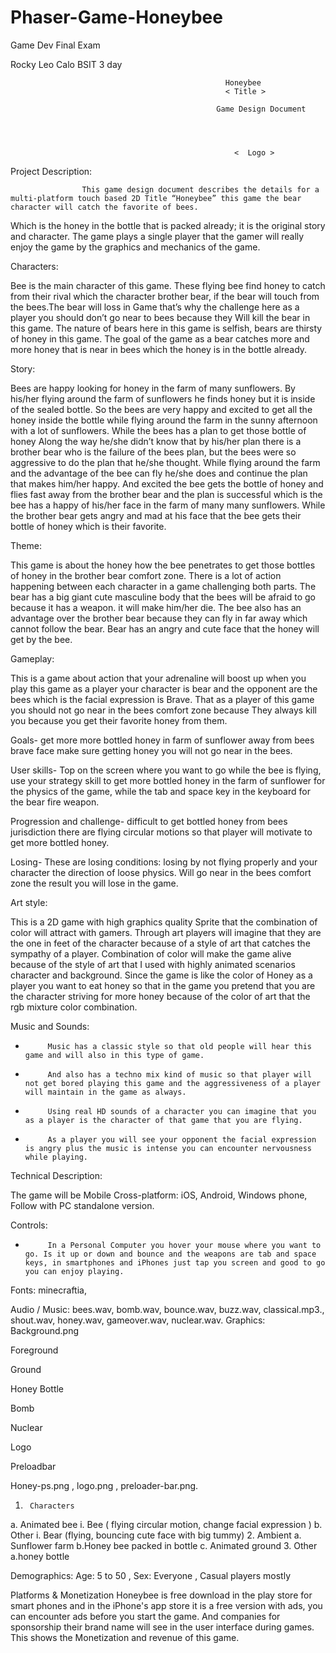 # Phaser-Game-Honeybee
Game Dev Final Exam

Rocky Leo Calo
BSIT 3 day                                                
 
 
 
                                                    Honeybee
                                                    < Title >
 
                                        	      Game Design Document  
 
                                                 
                                                         
                                               
                          	                          <  Logo >
                                                     
 
                                  
 
 
 
Project Description:
 
                  	This game design document describes the details for a multi-platform touch based 2D Title “Honeybee” this game the bear character will catch the favorite of bees.
Which is the honey in the bottle that is packed already; it is the original story and character. The game plays a single player that the gamer will really enjoy the game by the graphics and mechanics of
the game.
 
 
Characters:
 
Bee is the main character of this game. These flying bee find honey to catch from their rival which the character brother bear, if the bear will touch from the bees.The bear will loss in
Game that’s why the challenge here as a player you should don’t go near to bees because they
Will kill the bear in this game. The nature of bears here in this game is selfish, bears are thirsty of honey in this game. The goal of the game as a bear catches more and more honey that is near in bees which the honey is in the bottle already.
 


Story:
 
Bees are happy looking for honey in the farm of  many sunflowers. By his/her flying around the farm of sunflowers he finds honey but it is inside of the sealed bottle. So the bees are very happy and excited to get all the honey inside the bottle while flying around the farm in the sunny afternoon with a lot of sunflowers. While the bees has a plan to get those bottle of honey
Along the way he/she didn’t know that by his/her plan there is a brother bear who is the failure of the bees plan, but the bees were so aggressive to do the plan that he/she thought. While flying around the farm and the advantage of the bee can fly he/she does and continue the plan that makes him/her happy. And excited the bee gets the bottle of honey and flies fast away from the brother bear and the plan is successful which is the bee has a happy of his/her face in the farm of many many sunflowers. While the brother bear gets angry and mad at his face that the bee gets their bottle of honey which is their favorite.  
 
 
Theme:
 
This game is about the honey how the bee penetrates to get those bottles of honey in the brother bear comfort zone. There is a lot of action happening between each character in a game challenging both parts. The bear has a big giant cute masculine body that the bees will be afraid to go because it has a weapon.
it will make him/her die. The bee also has an advantage over the brother bear because they can fly in far away which cannot follow the bear. Bear has an angry and cute face that the honey will get by the bee.
 

Gameplay:
 
This is a game about action that your adrenaline will boost up when you play this game as a player your character is bear and the opponent are the bees which is the facial expression is
Brave. That as a player of this game you should not go near in the bees comfort zone because
They always kill you because you get their favorite honey from them.
 
Goals- get more more bottled honey in farm of sunflower away from bees brave face make sure getting honey you will not go near in the bees.
 
User skills- Top on the screen where you want to go while the bee is flying, use your strategy skill to get more bottled honey in the farm of sunflower for the physics of the game, while the tab and space key in the keyboard for the bear fire weapon.
 
Progression and challenge- difficult to get bottled honey from  bees jurisdiction there are flying circular motions so that player will motivate to get more bottled honey.
 
Losing- These are losing conditions: losing by not flying properly and your character the direction of loose physics.
Will go near in the bees comfort zone the result you will lose in the game.
 
 
 
 
Art style:
 
This is a 2D game with high graphics quality Sprite that the combination of color will attract with gamers. Through art players will imagine that they are the one in feet of the character because of a style of art that catches the sympathy of a player. Combination of color will make the game alive because of the style of art that I used with highly animated scenarios character and background. Since the game is like the color of Honey as a player you want to eat honey so that in the game you pretend that you are the character striving for more honey because of the color of art that the rgb mixture color combination.
 
 
Music and Sounds:
 
-          Music has a classic style so that old people will hear this game and will also in this type of game.
-          And also has a techno mix kind of music so that player will not get bored playing this game and the aggressiveness of a player will maintain in the game as always.
-          Using real HD sounds of a character you can imagine that you as a player is the character of that game that you are flying.
-          As a player you will see your opponent the facial expression is angry plus the music is intense you can encounter nervousness while playing.
 


Technical Description:
 
The game will be Mobile Cross-platform: iOS, Android, Windows phone, Follow with PC standalone version.
 
 
Controls:
 
-          In a Personal Computer you hover your mouse where you want to go. Is it up or down and bounce and the weapons are tab and space keys, in smartphones and iPhones just tap you screen and good to go you can enjoy playing.
 
Fonts: minecraftia,


 
Audio / Music: bees.wav, bomb.wav, bounce.wav, buzz.wav, classical.mp3., shout.wav, honey.wav, gameover.wav, nuclear.wav.
Graphics: 
Background.png  

Foreground

Ground

Honey Bottle


Bomb

Nuclear


Logo

Preloadbar

Honey-ps.png , logo.png , preloader-bar.png.
 
1.      Characters
a.      Animated bee
i.     Bee ( flying circular motion, change facial expression )
b.         Other
i.       Bear (flying, bouncing  cute face with big tummy)
2.      Ambient
   a. Sunflower farm
                                	b.Honey bee packed in bottle
c.       Animated ground
3.      Other
	a.honey bottle
                              	
 Demographics:
Age: 5 to 50 , Sex: Everyone , Casual players mostly
 
Platforms & Monetization 
Honeybee is free download in the play store for smart phones and in the iPhone's app store it is a free version with ads, you can encounter ads before you start the game. And companies for sponsorship their brand name will see in the user interface during games. This shows the Monetization and revenue of this game.  
	
 
 
 
 
 
 
 
 
	 
 
 
 
 
 
 
 
 
 
                 

